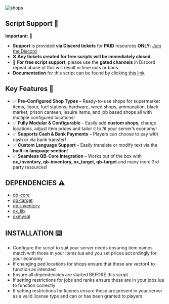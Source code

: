 ![shops](https://github.com/user-attachments/assets/8f16527b-e3e9-4d3d-bec1-807a17e58395)



## Script Support 📜

**Important:** 📌 
- **Support** is provided **via Discord tickets** for **PAID** resources **ONLY**: [Join the Discord](https://discord.gg/BJGFrThmA8)  
- ❌ **Any tickets created for free scripts will be immediately closed.**  
- 💬 **For free script support**, please use the **gated channels** in Discord repeat abuse of this will result in time outs or bans.  
- **Documentation** for this script can be found by clicking [this link](https://lusty94-scripts.gitbook.io/documentation/free/shops)



## Key Features 🌟

- ✅ **Pre-Configured Shop Types** – Ready-to-use shops for supermarket items, liqour, fuel stations, hardware, weed shops, ammunation, black market, prison canteen, lesuire items, and job based shops all with multiple configured locations!
- ✅ **Fully Modular & Configurable** – Easily add **custom shops**, change locations, adjust item prices and tailor it to fit your server’s economy!
- ✅ **Supports Cash & Bank Payments** – Players can choose to pay with cash or via bank transfer!
- ✅ **Custom Language Support** – Easily translate or modify text via the **built-in language section**!  
- ✅ **Seamless QB-Core Integration** – Works out of the box with **ox_inventory, qb-inventory, ox_target, qb-target** and many more 3rd party resources!  



## DEPENDENCIES ⚠️

- [qb-core](https://github.com/qbcore-framework/qb-core)
- [qb-target](https://github.com/qbcore-framework/qb-target)
- [qb-inventory](https://github.com/qbcore-framework/qb-inventory)
- [ox_lib](https://github.com/overextended/ox_lib/releases/)
- [oxmysql](https://github.com/overextended/oxmysql/releases)



## INSTALLATION ⌨️

- Configure the script to suit your server needs ensuring item names match with those in your items.lua and you set prices accordingly for your economy
- If changing ped locations for shops ensure that these are vector4 to function as intended
- Ensure all dependencies are started BEFORE this script
- If setting restrictions for jobs and ranks ensure these are in your jobs.lua to function correctly
- If setting restrictions for licenes ensure these are present in your server as a valid license type and can or has been granted to players

